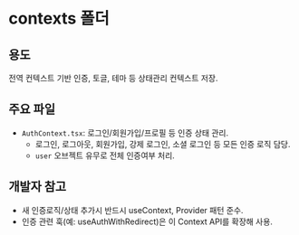 
# contexts 폴더

## 용도
전역 컨텍스트 기반 인증, 토글, 테마 등 상태관리 컨텍스트 저장.

## 주요 파일
- `AuthContext.tsx`: 로그인/회원가입/프로필 등 인증 상태 관리. 
  - 로그인, 로그아웃, 회원가입, 강제 로그인, 소셜 로그인 등 모든 인증 로직 담당.
  - `user` 오브젝트 유무로 전체 인증여부 처리.

## 개발자 참고
- 새 인증로직/상태 추가시 반드시 useContext, Provider 패턴 준수.
- 인증 관련 훅(예: useAuthWithRedirect)은 이 Context API를 확장해 사용.
